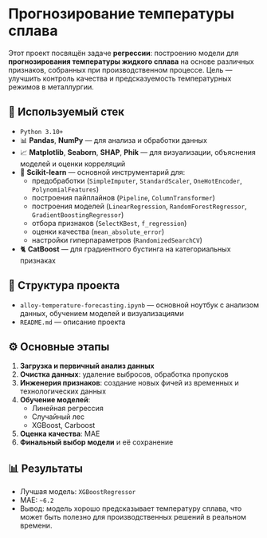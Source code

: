 # Прогнозирование температуры сплава

Этот проект посвящён задаче **регрессии**: построению модели для **прогнозирования температуры жидкого сплава** на основе различных признаков, собранных при производственном процессе. Цель — улучшить контроль качества и предсказуемость температурных режимов в металлургии.

## 🔧 Используемый стек

- `Python 3.10+`
- 📊 **Pandas**, **NumPy** — для анализа и обработки данных  
- 📈 **Matplotlib**, **Seaborn**, **SHAP**, **Phik** — для визуализации, объяснения моделей и оценки корреляций  
- 🧪 **Scikit-learn** — основной инструментарий для:
  - предобработки (`SimpleImputer`, `StandardScaler`, `OneHotEncoder`, `PolynomialFeatures`)
  - построения пайплайнов (`Pipeline`, `ColumnTransformer`)
  - построения моделей (`LinearRegression`, `RandomForestRegressor`, `GradientBoostingRegressor`)
  - отбора признаков (`SelectKBest`, `f_regression`)
  - оценки качества (`mean_absolute_error`)
  - настройки гиперпараметров (`RandomizedSearchCV`)
- 🐈 **CatBoost** — для градиентного бустинга на категориальных признаках

## 📁 Структура проекта

- `alloy-temperature-forecasting.ipynb` — основной ноутбук с анализом данных, обучением моделей и визуализациями  
- `README.md` — описание проекта

## ⚙️ Основные этапы

1. **Загрузка и первичный анализ данных**  
2. **Очистка данных**: удаление выбросов, обработка пропусков  
3. **Инженерия признаков**: создание новых фичей из временных и технологических данных  
4. **Обучение моделей**:  
   - Линейная регрессия  
   - Случайный лес  
   - XGBoost, Carboost  
5. **Оценка качества**: MAE 
6. **Финальный выбор модели** и её сохранение

## 📊 Результаты

- Лучшая модель: `XGBoostRegressor`
- MAE: `~6.2`
- Вывод: модель хорошо предсказывает температуру сплава, что может быть полезно для производственных решений в реальном времени. 


